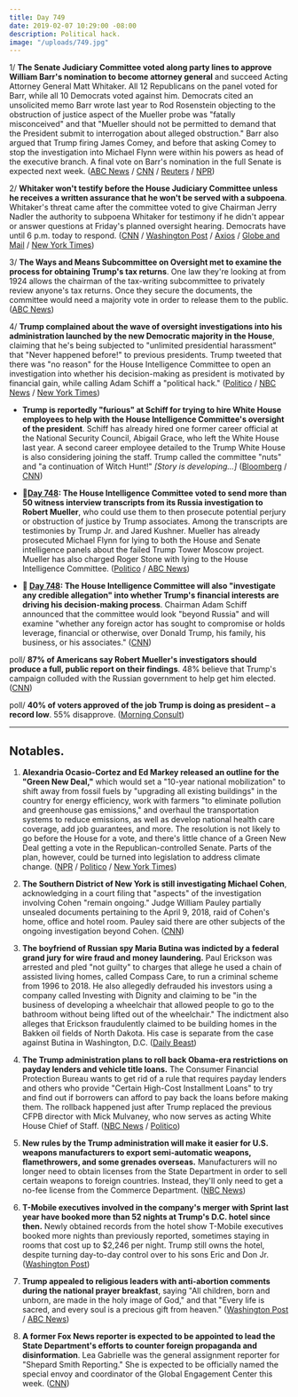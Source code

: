 ```yaml
---
title: Day 749
date: 2019-02-07 10:29:00 -08:00
description: Political hack.
image: "/uploads/749.jpg"
---
```


1/ **The Senate Judiciary Committee voted along party lines to approve William Barr's nomination to become attorney general** and succeed Acting Attorney General Matt Whitaker. All 12 Republicans on the panel voted for Barr, while all 10 Democrats voted against him. Democrats cited an unsolicited memo Barr wrote last year to Rod Rosenstein objecting to the obstruction of justice aspect of the Mueller probe was "fatally misconceived" and that "Mueller should not be permitted to demand that the President submit to interrogation about alleged obstruction." Barr also argued that Trump firing James Comey, and before that asking Comey to stop the investigation into Michael Flynn were within his powers as head of the executive branch. A final vote on Barr's nomination in the full Senate is expected next week. ([ABC News](https://abcnews.go.com/Politics/william-barrs-attorney-general-nomination-advances-party-line/story?id=60910535) / [CNN](https://www.cnn.com/2019/02/07/politics/bill-barr-advances-senate-judiciary-committee/index.html) / [Reuters](https://www.reuters.com/article/us-usa-trump-barr/senate-panel-approves-trump-attorney-general-nominee-idUSKCN1PW288) / [NPR](https://www.npr.org/2019/02/07/692313480/william-barr-attorney-general-nominee-gets-nod-from-key-senate-committee))

2/ **Whitaker won't testify before the House Judiciary Committee unless he receives a written assurance that he won't be served with a subpoena**. Whitaker's threat came after the committee voted to give Chairman Jerry Nadler the authority to subpoena Whitaker for testimony if he didn't appear or answer questions at Friday's planned oversight hearing. Democrats have until 6 p.m. today to respond. ([CNN](https://www.cnn.com/2019/02/07/politics/matthew-whitaker-subpoena-house-judiciary-committee/index.html) / [Washington Post](https://www.washingtonpost.com/powerpost/house-panel-authorizes-subpoena-for-acting-attorney-general-whitaker-just-in-case/2019/02/07/1e5ec47a-2af2-11e9-b011-d8500644dc98_story.html) / [Axios](https://www.axios.com/matt-whitaker-house-judiciary-committee-subpoena-a2bea139-0022-459c-89c5-ed666cacb3b4.html) / [Globe and Mail](https://www.theglobeandmail.com/world/us-politics/article-us-house-panel-approves-subpoena-for-acting-attorney-general-matthew/) / [New York Times](https://www.nytimes.com/2019/02/07/us/politics/matthew-whitaker-subpoena-congress.html))

3/ **The Ways and Means Subcommittee on Oversight met to examine the process for obtaining Trump's tax returns**. One law they're looking at from 1924 allows the chairman of the tax-writing subcommittee to privately review anyone's tax returns. Once they secure the documents, the committee would need a majority vote in order to release them to the public. ([ABC News](https://abcnews.go.com/Politics/house-democrats-1st-step-obtain-trumps-tax-returns/story?id=60899702))

4/ **Trump complained about the wave of oversight investigations into his administration launched by the new Democratic majority in the House**, claiming that he's being subjected to "unlimited presidential harassment" that "Never happened before!" to previous presidents. Trump tweeted that there was "no reason" for the House Intelligence Committee to open an investigation into whether his decision-making as president is motivated by financial gain, while calling Adam Schiff a "political hack." ([Politico](https://www.politico.com/story/2019/02/07/trump-oversight-investigations-1154834) / [NBC News](https://www.nbcnews.com/politics/donald-trump/trump-goes-sweeping-house-investigation-russia-his-finances-n968701) / [New York Times](https://www.nytimes.com/2019/02/07/us/politics/trump-democrats-harassment.html))

* **Trump is reportedly "furious" at Schiff for trying to hire White House employees to help with the House Intelligence Committee's oversight of the president**. Schiff has already hired one former career official at the National Security Council, Abigail Grace, who left the White House last year. A second career employee detailed to the Trump White House is also considering joining the staff. Trump called the committee "nuts" and "a continuation of Witch Hunt!" *\[Story is developing...\]* ([Bloomberg](https://www.bloomberg.com/news/articles/2019-02-07/trump-fears-schiff-is-recruiting-white-house-employees-for-probe) / [CNN](https://www.cnn.com/2019/02/07/politics/adam-schiff-trump-white-house-staffers/index.html))

* **📌[Day 748](https://whatthefuckjusthappenedtoday.com/2019/02/06/day-748/#2-the-house-intelligence-committee-v): The House Intelligence Committee voted to send more than 50 witness interview transcripts from its Russia investigation to Robert Mueller**, who could use them to then prosecute potential perjury or obstruction of justice by Trump associates. Among the transcripts are testimonies by Trump Jr. and Jared Kushner. Mueller has already prosecuted Michael Flynn for lying to both the House and Senate intelligence panels about the failed Trump Tower Moscow project. Mueller has also charged Roger Stone with lying to the House Intelligence Committee. ([Politico](https://www.politico.com/story/2019/02/06/house-intel-mueller-investigation-1152048) / [ABC News](https://abcnews.go.com/Politics/house-intelligence-committee-expected-send-russia-probe-transcripts/story?id=60854154))

* **📌 [Day 748](https://whatthefuckjusthappenedtoday.com/2019/02/06/day-748/#3-the-house-intelligence-committee-w): The House Intelligence Committee will also "investigate any credible allegation" into whether Trump's financial interests are driving his decision-making process**. Chairman Adam Schiff announced that the committee would look "beyond Russia" and will examine "whether any foreign actor has sought to compromise or holds leverage, financial or otherwise, over Donald Trump, his family, his business, or his associates." ([CNN](https://www.cnn.com/2019/02/06/politics/house-intelligence-transcripts-mueller/index.html))

poll/ **87% of Americans say Robert Mueller's investigators should produce a full, public report on their findings**. 48% believe that Trump's campaign colluded with the Russian government to help get him elected. ([CNN](https://www.cnn.com/2019/02/07/politics/cnn-poll-russia-mueller-report-release/index.html))

poll/ **40% of voters approved of the job Trump is doing as president – a record low**. 55% disapprove. ([Morning Consult](https://morningconsult.com/2019/02/07/trumps-popularity-slumps-to-record-low-in-january/))

---

## Notables.

1. **Alexandria Ocasio-Cortez and Ed Markey released an outline for the "Green New Deal,"** which would set a "10-year national mobilization" to shift away from fossil fuels by "upgrading all existing buildings" in the country for energy efficiency, work with farmers "to eliminate pollution and greenhouse gas emissions," and overhaul the transportation systems to reduce emissions, as well as develop national health care coverage, add job guarantees, and more. The resolution is not likely to go before the House for a vote, and there's little chance of a Green New Deal getting a vote in the Republican-controlled Senate. Parts of the plan, however, could be turned into legislation to address climate change. ([NPR](https://www.npr.org/2019/02/07/691997301/rep-alexandria-ocasio-cortez-releases-green-new-deal-outline) / [Politico](https://www.politico.com/story/2019/02/07/green-new-deal-resolution-1155146) / [New York Times](https://www.nytimes.com/2019/02/07/climate/green-new-deal.html))

2. **The Southern District of New York is still investigating Michael Cohen**, acknowledging in a court filing that "aspects" of the investigation involving Cohen "remain ongoing." Judge William Pauley partially unsealed documents pertaining to the April 9, 2018, raid of Cohen's home, office and hotel room. Pauley said there are other subjects of the ongoing investigation beyond Cohen. ([CNN](https://www.cnn.com/2019/02/07/politics/michael-cohen-prosecutors-judge/index.html))

3. **The boyfriend of Russian spy Maria Butina was indicted by a federal grand jury for wire fraud and money laundering.** Paul Erickson was arrested and pled "not guilty" to charges that allege he used a chain of assisted living homes, called Compass Care, to run a criminal scheme from 1996 to 2018. He also allegedly defrauded his investors using a company called Investing with Dignity and claiming to be "in the business of developing a wheelchair that allowed people to go to the bathroom without being lifted out of the wheelchair." The indictment also alleges that Erickson fraudulently claimed to be building homes in the Bakken oil fields of North Dakota. His case is separate from the case against Butina in Washington, D.C. ([Daily Beast](https://www.thedailybeast.com/paul-erickson-russian-agent-maria-butinas-boyfriend-indicted-for-fraud))

4. **The Trump administration plans to roll back Obama-era restrictions on payday lenders and vehicle title loans.** The Consumer Financial Protection Bureau wants to get rid of a rule that requires payday lenders and others who provide "Certain High-Cost Installment Loans" to try and find out if borrowers can afford to pay back the loans before making them. The rollback happened just after Trump replaced the previous CFPB director with Mick Mulvaney, who now serves as acting White House Chief of Staff. ([NBC News](https://www.nbcnews.com/news/us-news/cfpb-announces-it-will-roll-back-obama-era-restrictions-payday-n968471) / [Politico](https://www.politico.com/story/2019/02/06/maxine-waters-payday-lenders-1152678))

5. **New rules by the Trump administration will make it easier for U.S. weapons manufacturers to export semi-automatic weapons, flamethrowers, and some grenades overseas.** Manufacturers will no longer need to obtain licenses from the State Department in order to sell certain weapons to foreign countries. Instead, they'll only need to get a no-fee license from the Commerce Department. ([NBC News](https://www.nbcnews.com/politics/white-house/new-trump-rules-make-it-easier-u-s-gun-makers-n968601))

6. **T-Mobile executives involved in the company's merger with Sprint last year have booked more than 52 nights at Trump's D.C. hotel since then.** Newly obtained records from the hotel show T-Mobile executives booked more nights than previously reported, sometimes staying in rooms that cost up to $2,246 per night. Trump still owns the hotel, despite turning day-to-day control over to his sons Eric and Don Jr. ([Washington Post](http://www.washingtonpost.com/politics/t-mobile-executives-seeking-merger-approval-booked-more-than-52-nights-at-trumps-hotel--more-than-previously-known/2019/02/06/cd6fa7e6-29ca-11e9-b011-d8500644dc98_story.html))

7. **Trump appealed to religious leaders with anti-abortion comments during the national prayer breakfast**, saying "All children, born and unborn, are made in the holy image of God," and that "Every life is sacred, and every soul is a precious gift from heaven." ([Washington Post](https://www.washingtonpost.com/politics/religious-leaders-applaud-trumps-strong-antiabortion-stance-at-prayer-gathering/2019/02/07/c8c89efa-2add-11e9-b011-d8500644dc98_story.html) / [ABC News](https://abcnews.go.com/Politics/trump-emerges-unexpected-champion-white-house-evangelicals/story?id=60894454))

8. **A former Fox News reporter is expected to be appointed to lead the State Department's efforts to counter foreign propaganda and disinformation**. Lea Gabrielle was the general assignment reporter for "Shepard Smith Reporting." She is expected to be officially named the special envoy and coordinator of the Global Engagement Center this week. ([CNN](https://www.cnn.com/2019/02/07/politics/lea-gabrielle-gec-state/index.html))